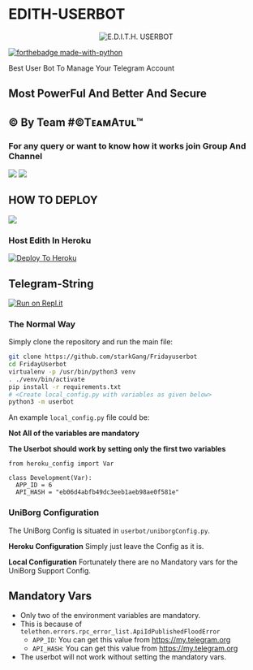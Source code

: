 # EDITH-USERBOT

<p align="center">
<img src="https://telegra.ph/file/fb10fea3d152e1524ef93.png" alt="E.D.I.T.H. USERBOT">

[![forthebadge made-with-python](http://ForTheBadge.com/images/badges/made-with-python.svg)](https://www.python.org/)

Best User Bot To Manage Your Telegram Account

## Most PowerFul And Better And Secure

## © By Team #©TᴇᴀᴍAᴛᴜʟ™

### For any query or want to know how it works join Group And Channel

<a href="https://t.me/TeamAtul_Official"><img src="https://img.shields.io/badge/Join-Telegram%20Channel-red.svg?logo=Telegram"></a>
<a href="https://t.me/EdithQD"><img src="https://img.shields.io/badge/Join-Telegram%20Group-blue.svg?logo=telegram"></a>

## HOW TO DEPLOY

<a href="https://youtu.be/xfHcm_e92eQ"><img src="https://img.shields.io/badge/How%20To-Deploy-red.svg?logo=Youtube"></a>

### Host Edith In Heroku

[![Deploy To Heroku](https://www.herokucdn.com/deploy/button.svg)](https://heroku.com/deploy?template=https://github.com/TeamAtul/EdithUserbot)

## Telegram-String

[![Run on Repl.it](https://repl.it/badge/github/STARKGANG/friday)](https://friday.starkgang.repl.run)

### The Normal Way

Simply clone the repository and run the main file:

```sh
git clone https://github.com/starkGang/Fridayuserbot
cd FridayUserbot
virtualenv -p /usr/bin/python3 venv
. ./venv/bin/activate
pip install -r requirements.txt
# <Create local_config.py with variables as given below>
python3 -m userbot
```

An example `local_config.py` file could be:

**Not All of the variables are mandatory**

**The Userbot should work by setting only the first two variables**

```python3
from heroku_config import Var

class Development(Var):
  APP_ID = 6
  API_HASH = "eb06d4abfb49dc3eeb1aeb98ae0f581e"
```

### UniBorg Configuration

The UniBorg Config is situated in `userbot/uniborgConfig.py`.

**Heroku Configuration** Simply just leave the Config as it is.

**Local Configuration** Fortunately there are no Mandatory vars for the UniBorg
Support Config.

## Mandatory Vars

- Only two of the environment variables are mandatory.
- This is because of `telethon.errors.rpc_error_list.ApiIdPublishedFloodError`
  - `APP_ID`: You can get this value from https://my.telegram.org
  - `API_HASH`: You can get this value from https://my.telegram.org
- The userbot will not work without setting the mandatory vars.
